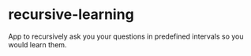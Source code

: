 # recursive-learning
App to recursively ask you your questions in predefined intervals so you would learn them.
